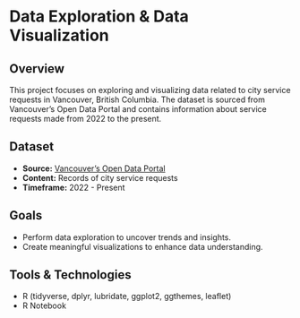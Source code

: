 # Data Exploration & Data Visualization

## Overview
This project focuses on exploring and visualizing data related to city service requests in Vancouver, British Columbia. The dataset is sourced from Vancouver’s Open Data Portal and contains information about service requests made from 2022 to the present.

## Dataset
- **Source:** [Vancouver’s Open Data Portal](https://opendata.vancouver.ca/](https://opendata.vancouver.ca/explore/dataset/3-1-1-service-requests/information/?disjunctive.service_request_type&disjunctive.status&disjunctive.channel&disjunctive.local_area&disjunctive.department&disjunctive.closure_reason))
- **Content:** Records of city service requests
- **Timeframe:** 2022 - Present

## Goals
- Perform data exploration to uncover trends and insights.
- Create meaningful visualizations to enhance data understanding.

## Tools & Technologies
- R (tidyverse, dplyr, lubridate, ggplot2, ggthemes, leaflet)
- R Notebook
